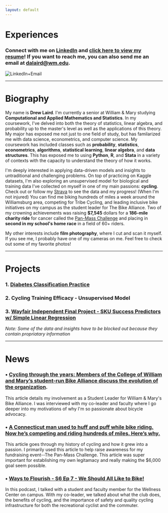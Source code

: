 ```yaml
---
layout: default
---
```

# Experiences
### Connect with me on [LinkedIn](https://www.linkedin.com/in/drew-laird-874ba5208/) and [click here to view my resume](./resume.pdf)! If you want to reach me, you can also send me an email at [dalaird@wm.edu](mailto:dalaird@wm.edu).
![LinkedIn+Email](https://i.imgur.com/CrYrHqX.png)

* * *

# Biography

My name is **Drew Laird**. I'm currently a senior at William & Mary studying **Computational and Applied Mathematics and Statistics**. In my coursework, I've delved into both the theory of statistics, linear algebra, and probability up to the master's level as well as the applications of this theory. My major has exposed me not just to one field of study, but has familarized me with data science, econometrics, and computer science. My coursework has included classes such as **probability**, **statistics**, **econometrics**, **algorithms**, **statistical learning**, **linear algebra**, and **data structures**. This has exposed me to using **Python**, **R**, and **Stata** in a variety of contexts with the capacity to understand the theory of how it works. 

I'm deeply interested in applying data-driven models and insights to untraditional and challenging problems. On top of practicing on Kaggle datasets, I'm also exploring an unsupervised model for biological and training data I've collected on myself in one of my main passions: **cycling**. Check out or follow my [Strava](https://www.strava.com/athletes/35706624) to see the data and my progress! (When I'm not injured) You can find me biking hundreds of miles a week around the Williamsburg area, competing for Tribe Cycling, and leading inclusive bike initiatives on my campus as the student leader for The Bike Alliance. Two of my crowning achievements was raising **$7,545** dollars for a **186-mile charity ride** for cancer called the [Pan-Mass Challenge](https://profile.pmc.org/DL0332) and placing in **second in my school's home race** in a field of 60+ riders. 

My other interests include **film photography**, where I cut and scan it myself. If you see me, I probably have one of my cameras on me. Feel free to check out some of my favorite photos!

* * *

# Projects

### 1. [Diabetes Classification Practice](/diabetes.md)
### 2. Cycling Training Efficacy - Unsupervised Model
### 3. [Wayfair Independent Final Project - SKU Success Predictors w/ Simple Linear Regression](/final_proj_redacted.pdf)
_Note: Some of the data and insights have to be blocked out because they contain propriatary information_ 

* * *

# News

### •   [Cycling through the years: Members of the College of William and Mary’s student-run Bike Alliance discuss the evolution of the organization](https://flathatnews.com/2021/12/06/cycling-through-the-years-members-of-the-college-of-william-and-marys-student-run-bike-alliance-discuss-the-evolution-of-the-organization/).
This article details my involvement as a Student Leader for William & Mary's Bike Alliance. I was interviewed with my co-leader and faculty where I go deeper into my motivations of why I'm so passionate about bicycle advocacy. 
### •   [A Connecticut man used to huff and puff while bike riding. Now he’s competing and riding hundreds of miles. Here’s why.](https://www.courant.com/2022/07/05/a-connecticut-man-used-to-huff-and-puff-while-bike-riding-now-hes-competing-and-riding-hundreds-of-miles-heres-why/)
This article goes through my history of cycling and how it grew into a passion. I primarily used this article to help raise awareness for my fundraising event--The Pan-Mass Challenge. This article was super important for establishing my own legitamacy and really making the $6,000 goal seem possible. 
### •   [Ways to Flourish - S6 Ep 7 - We Should All Like to Bike!](https://open.spotify.com/episode/6V3FBpk3C2kt61DgfdVlwl?si=19d5d0e0e1784b22)
In this podcast, I talked with a student and faculty member for the Wellness Center on campus. With my co-leader, we talked about what the club does, the benefits of cycling, and the importance of safety and quality cycling infrastructure for both the recreational cyclist and the commuter. 



